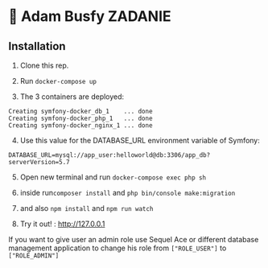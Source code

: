 # 🐳 Adam Busfy ZADANIE

## Installation

1. Clone this rep.

2. Run `docker-compose up`

3. The 3 containers are deployed: 

```
Creating symfony-docker_db_1    ... done
Creating symfony-docker_php_1   ... done
Creating symfony-docker_nginx_1 ... done
```

4. Use this value for the DATABASE_URL environment variable of Symfony:

```
DATABASE_URL=mysql://app_user:helloworld@db:3306/app_db?serverVersion=5.7
```

5. Open new terminal and run `docker-compose exec php sh`  

6. inside run`composer install` and `php bin/console make:migration` 
7. and also `npm install` and `npm run watch`
8. Try it out! : http://127.0.0.1



If you want to give user an admin role use Sequel Ace or different database management application to change his role from `["ROLE_USER"]` to `["ROLE_ADMIN"]`

